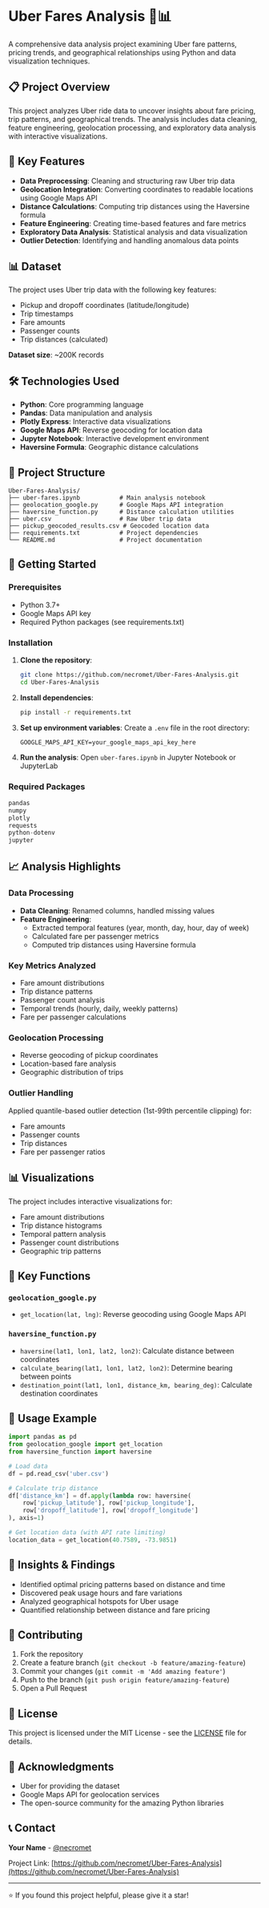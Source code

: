 # Uber Fares Analysis 🚗📊

A comprehensive data analysis project examining Uber fare patterns, pricing trends, and geographical relationships using Python and data visualization techniques.

## 📋 Project Overview

This project analyzes Uber ride data to uncover insights about fare pricing, trip patterns, and geographical trends. The analysis includes data cleaning, feature engineering, geolocation processing, and exploratory data analysis with interactive visualizations.

## 🎯 Key Features

- **Data Preprocessing**: Cleaning and structuring raw Uber trip data
- **Geolocation Integration**: Converting coordinates to readable locations using Google Maps API
- **Distance Calculations**: Computing trip distances using the Haversine formula
- **Feature Engineering**: Creating time-based features and fare metrics
- **Exploratory Data Analysis**: Statistical analysis and data visualization
- **Outlier Detection**: Identifying and handling anomalous data points

## 📊 Dataset

The project uses Uber trip data with the following key features:
- Pickup and dropoff coordinates (latitude/longitude)
- Trip timestamps
- Fare amounts
- Passenger counts
- Trip distances (calculated)

**Dataset size**: ~200K records

## 🛠️ Technologies Used

- **Python**: Core programming language
- **Pandas**: Data manipulation and analysis
- **Plotly Express**: Interactive data visualizations
- **Google Maps API**: Reverse geocoding for location data
- **Jupyter Notebook**: Interactive development environment
- **Haversine Formula**: Geographic distance calculations

## 📁 Project Structure

```
Uber-Fares-Analysis/
├── uber-fares.ipynb           # Main analysis notebook
├── geolocation_google.py      # Google Maps API integration
├── haversine_function.py      # Distance calculation utilities
├── uber.csv                   # Raw Uber trip data
├── pickup_geocoded_results.csv # Geocoded location data
├── requirements.txt           # Project dependencies
└── README.md                  # Project documentation
```

## 🚀 Getting Started

### Prerequisites

- Python 3.7+
- Google Maps API key
- Required Python packages (see requirements.txt)

### Installation

1. **Clone the repository**:
   ```bash
   git clone https://github.com/necromet/Uber-Fares-Analysis.git
   cd Uber-Fares-Analysis
   ```

2. **Install dependencies**:
   ```bash
   pip install -r requirements.txt
   ```

3. **Set up environment variables**:
   Create a `.env` file in the root directory:
   ```
   GOOGLE_MAPS_API_KEY=your_google_maps_api_key_here
   ```

4. **Run the analysis**:
   Open `uber-fares.ipynb` in Jupyter Notebook or JupyterLab

### Required Packages

```python
pandas
numpy
plotly
requests
python-dotenv
jupyter
```

## 📈 Analysis Highlights

### Data Processing
- **Data Cleaning**: Renamed columns, handled missing values
- **Feature Engineering**: 
  - Extracted temporal features (year, month, day, hour, day of week)
  - Calculated fare per passenger metrics
  - Computed trip distances using Haversine formula

### Key Metrics Analyzed
- Fare amount distributions
- Trip distance patterns
- Passenger count analysis
- Temporal trends (hourly, daily, weekly patterns)
- Fare per passenger calculations

### Geolocation Processing
- Reverse geocoding of pickup coordinates
- Location-based fare analysis
- Geographic distribution of trips

### Outlier Handling
Applied quantile-based outlier detection (1st-99th percentile clipping) for:
- Fare amounts
- Passenger counts
- Trip distances
- Fare per passenger ratios

## 📊 Visualizations

The project includes interactive visualizations for:
- Fare amount distributions
- Trip distance histograms
- Temporal pattern analysis
- Passenger count distributions
- Geographic trip patterns

## 🔧 Key Functions

### `geolocation_google.py`
- `get_location(lat, lng)`: Reverse geocoding using Google Maps API

### `haversine_function.py`
- `haversine(lat1, lon1, lat2, lon2)`: Calculate distance between coordinates
- `calculate_bearing(lat1, lon1, lat2, lon2)`: Determine bearing between points
- `destination_point(lat1, lon1, distance_km, bearing_deg)`: Calculate destination coordinates

## 🚦 Usage Example

```python
import pandas as pd
from geolocation_google import get_location
from haversine_function import haversine

# Load data
df = pd.read_csv('uber.csv')

# Calculate trip distance
df['distance_km'] = df.apply(lambda row: haversine(
    row['pickup_latitude'], row['pickup_longitude'],
    row['dropoff_latitude'], row['dropoff_longitude']
), axis=1)

# Get location data (with API rate limiting)
location_data = get_location(40.7589, -73.9851)
```

## 🎯 Insights & Findings

- Identified optimal pricing patterns based on distance and time
- Discovered peak usage hours and fare variations
- Analyzed geographical hotspots for Uber usage
- Quantified relationship between distance and fare pricing

## 🤝 Contributing

1. Fork the repository
2. Create a feature branch (`git checkout -b feature/amazing-feature`)
3. Commit your changes (`git commit -m 'Add amazing feature'`)
4. Push to the branch (`git push origin feature/amazing-feature`)
5. Open a Pull Request

## 📄 License

This project is licensed under the MIT License - see the [LICENSE](LICENSE) file for details.

## 🙏 Acknowledgments

- Uber for providing the dataset
- Google Maps API for geolocation services
- The open-source community for the amazing Python libraries

## 📞 Contact

**Your Name** - [@necromet](https://github.com/necromet)

Project Link: [https://github.com/necromet/Uber-Fares-Analysis](https://github.com/necromet/Uber-Fares-Analysis)

---
⭐ If you found this project helpful, please give it a star!